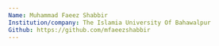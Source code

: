 ```yaml
---
Name: Muhammad Faeez Shabbir
Institution/company: The Islamia University Of Bahawalpur
Github: https://github.com/mfaeezshabbir
---
```

